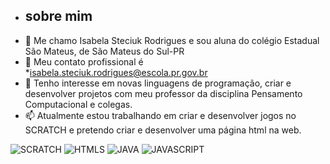 - ## sobre mim ##
- 👀 Me chamo Isabela Steciuk Rodrigues e sou aluna do colégio Estadual São Mateus, de São Mateus do Sul-PR
- 🌱 Meu contato profissional é *isabela.steciuk.rodrigues@escola.pr.gov.br
- 💞️ Tenho interesse em novas linguagens de programação, criar e desenvolver projetos com meu professor da disciplina Pensamento Computacional e colegas.
- 📫 Atualmente estou trabalhando em criar e desenvolver jogos no SCRATCH e pretendo criar e desenvolver uma página html na web.

![SCRATCH](https://img.shields.io/badge/Scratch-4D97FF?style=for-the-badge&logo=Scratch&logoColor=white)
![HTMLS](https://img.shields.io/badge/HTML5-E34F26?style=for-the-badge&logo=html5&logoColor=white)
![JAVA](https://img.shields.io/badge/Java-ED8B00?style=for-the-badge&logo=java&logoColor=white)
![JAVASCRIPT](https://img.shields.io/badge/JavaScript-323330?style=for-the-badge&logo=javascript&logoColor=F7DF1E)
